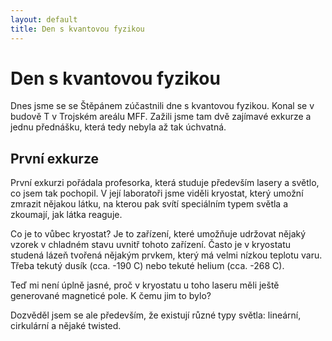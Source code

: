 ```yaml
---
layout: default
title: Den s kvantovou fyzikou
---
```


# Den s kvantovou fyzikou

Dnes jsme se se Štěpánem zúčastnili dne s kvantovou fyzikou. Konal se v budově T v Trojském areálu MFF. Zažili jsme tam dvě zajímavé exkurze a jednu přednášku, která tedy nebyla až tak úchvatná.

## První exkurze

První exkurzi pořádala profesorka, která studuje především lasery a světlo, co jsem tak pochopil. V její laboratoři jsme viděli kryostat, který umožní zmrazit nějakou látku, na kterou pak svítí speciálním typem světla a zkoumají, jak látka reaguje.

Co je to vůbec kryostat? Je to zařízení, které umožňuje udržovat nějaký vzorek v chladném stavu uvnitř tohoto zařízení. Často je v kryostatu studená lázeň tvořená nějakým prvkem, který má velmi nízkou teplotu varu. Třeba tekutý dusík (cca. -190 C) nebo tekuté helium (cca. -268 C).

Teď mi není úplně jasné, proč v kryostatu u toho laseru měli ještě generované magneticé pole. K čemu jim to bylo?

Dozvěděl jsem se ale především, že existují různé typy světla: lineární, cirkulární a nějaké twisted.